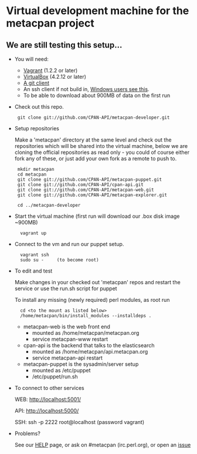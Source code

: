 # Virtual development machine for the metacpan project

## We are still testing this setup...

- You will need:

    - [Vagrant](http://downloads.vagrantup.com/) (1.2.2 or later)
    - [VirtualBox](https://www.virtualbox.org/wiki/Downloads) (4.2.12 or later)
    - [A git client](http://git-scm.com/downloads)
    - An ssh client if not build in, [Windows users see this](http://docs-v1.vagrantup.com/v1/docs/getting-started/ssh.html).
    - To be able to download about 900MB of data on the first run

-  Check out this repo.

        git clone git://github.com/CPAN-API/metacpan-developer.git

-  Setup repositories

    Make a 'metacpan' directory at the same level and check out the repositories
    which will be shared into the virtual machine, below we are cloning
    the official repositories as read only - you could of course either
    fork any of these, or just add your own fork as a remote to push to.

        mkdir metacpan
        cd metacpan
        git clone git://github.com/CPAN-API/metacpan-puppet.git
        git clone git://github.com/CPAN-API/cpan-api.git
        git clone git://github.com/CPAN-API/metacpan-web.git
        git clone git://github.com/CPAN-API/metacpan-explorer.git

        cd ../metacpan-developer

- Start the virtual machine (first run will download our .box disk image ~900MB)

        vagrant up

- Connect to the vm and run our puppet setup.

        vagrant ssh
        sudo su -     (to become root)

- To edit and test

    Make changes in your checked out 'metacpan' repos and restart the service or use the run.sh script for puppet

    To install any missing (newly required) perl modules, as root run

        cd <to the mount as listed below>
        /home/metacpan/bin/install_modules --installdeps .

    - metacpan-web is the web front end
        - mounted as /home/metacpan/metacpan.org
        - service metacpan-www restart
    - cpan-api is the backend that talks to the elasticsearch
        - mounted as /home/metacpan/api.metacpan.org
        - service metacpan-api restart
    - metacpan-puppet is the sysadmin/server setup
        - mounted as /etc/puppet
        - /etc/puppet/run.sh

- To connect to other services

    WEB: [http://localhost:5001/](http://localhost:5001/)

    API: [http://localhost:5000/](http://localhost:5000/)

    SSH: ssh -p 2222 root@localhost  (password vagrant)

- Problems?

    See our [HELP](HELP.md) page, or ask on #metacpan (irc.perl.org), or open an [issue](https://github.com/CPAN-API/metacpan-developer/issues)


